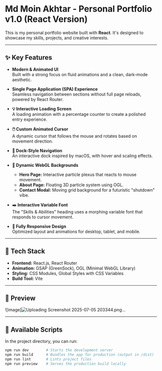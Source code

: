 # Md Moin Akhtar - Personal Portfolio v1.0 (React Version)

This is my personal portfolio website built with **React**. It's designed to showcase my skills, projects, and creative interests.

---

## ✨ Key Features

- **Modern & Animated UI**  
  Built with a strong focus on fluid animations and a clean, dark-mode aesthetic.

- **Single Page Application (SPA) Experience**  
  Seamless navigation between sections without full page reloads, powered by React Router.

- **💡 Interactive Loading Screen**  
  A loading animation with a percentage counter to create a polished entry experience.

- **🖱️ Custom Animated Cursor**  
  A dynamic cursor that follows the mouse and rotates based on movement direction.

- **🧭 Dock-Style Navigation**  
  An interactive dock inspired by macOS, with hover and scaling effects.

- **🎨 Dynamic WebGL Backgrounds**
  - **Hero Page:** Interactive particle plexus that reacts to mouse movement.
  - **About Page:** Floating 3D particle system using OGL.
  - **Contact Modal:** Moving grid background for a futuristic "shutdown" vibe.

- **✒️ Interactive Variable Font**  
  The "Skills & Abilities" heading uses a morphing variable font that responds to cursor movement.

- **📱 Fully Responsive Design**  
  Optimized layout and animations for desktop, tablet, and mobile.

---

## 📁 Tech Stack

- **Frontend:** React.js, React Router  
- **Animation:** GSAP (GreenSock), OGL (Minimal WebGL Library)  
- **Styling:** CSS Modules, Global Styles with CSS Variables  
- **Build Tool:** Vite

---

## 📸 Preview

![image]![Uploading Screenshot 2025-07-05 203344.png…]()


---

## 📜 Available Scripts

In the project directory, you can run:

```bash
npm run dev        # Starts the development server
npm run build      # Bundles the app for production (output in /dist)
npm run lint       # Lints project files
npm run preview    # Serves the production build locally
